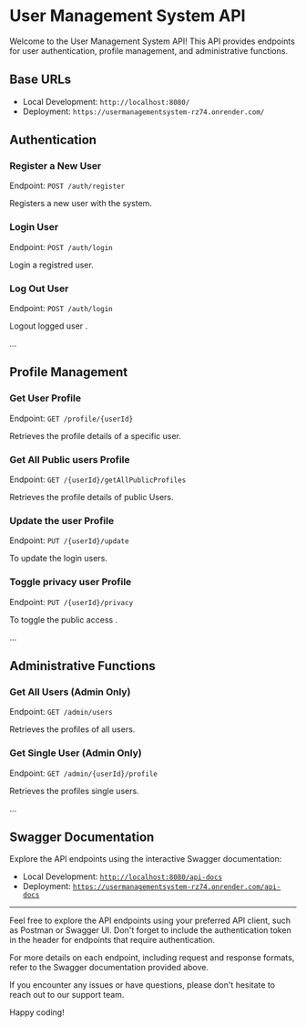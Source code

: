 # User Management System API

Welcome to the User Management System API! This API provides endpoints for user authentication, profile management, and administrative functions.

## Base URLs

- Local Development: `http://localhost:8080/`
- Deployment: `https://usermanagementsystem-rz74.onrender.com/`

## Authentication

### Register a New User

Endpoint: `POST /auth/register`

Registers a new user with the system.

### Login User

Endpoint: `POST /auth/login`

Login a registred user.

### Log Out User

Endpoint: `POST /auth/login`

Logout logged user .


...

## Profile Management

### Get User Profile

Endpoint: `GET /profile/{userId}`

Retrieves the profile details of a specific user.

### Get All Public users Profile

Endpoint: `GET /{userId}/getAllPublicProfiles`

Retrieves the profile details of public Users.

### Update the user Profile

Endpoint: `PUT /{userId}/update`

To update the login users.

### Toggle privacy user Profile

Endpoint: `PUT /{userId}/privacy`

To toggle the public access .

...

## Administrative Functions

### Get All Users (Admin Only)

Endpoint: `GET /admin/users`

Retrieves the profiles of all users.

### Get Single User (Admin Only)

Endpoint: `GET /admin/{userId}/profile`

Retrieves the profiles single users.

...

## Swagger Documentation

Explore the API endpoints using the interactive Swagger documentation:

- Local Development: [`http://localhost:8080/api-docs`](http://localhost:8080/api-docs)
- Deployment: [`https://usermanagementsystem-rz74.onrender.com/api-docs`](https://usermanagementsystem-rz74.onrender.com/api-docs)

---

Feel free to explore the API endpoints using your preferred API client, such as Postman or Swagger UI. Don't forget to include the authentication token in the header for endpoints that require authentication.

For more details on each endpoint, including request and response formats, refer to the Swagger documentation provided above.

If you encounter any issues or have questions, please don't hesitate to reach out to our support team.

Happy coding!
